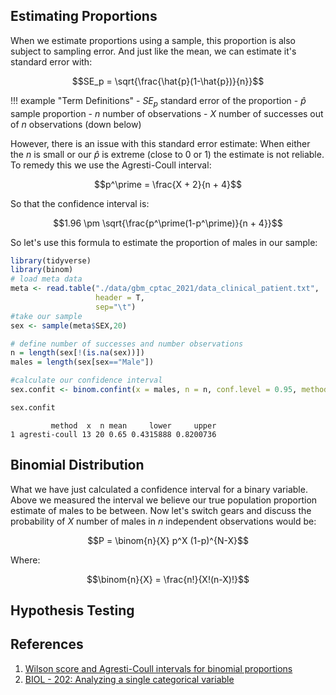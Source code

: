 ## Estimating Proportions

When we estimate proportions using a sample, this proportion is also subject to sampling error. And just like the mean, we can estimate it's standard error with:

$$SE_p = \sqrt{\frac{\hat{p}(1-\hat{p})}{n}}$$

!!! example "Term Definitions"
    - $SE_p$ standard error of the proportion
    - $\hat{p}$ sample proportion
    - $n$ number of observations
    - $X$ number of successes out of $n$ observations (down below)
    
However, there is an issue with this standard error estimate: When either the $n$ is small or our $\hat{p}$ is extreme (close to 0 or 1) the estimate is not reliable. To remedy this we use the Agresti-Coull interval:

$$p^\prime = \frac{X + 2}{n + 4}$$

So that the confidence interval is:

$$1.96 \pm \sqrt{\frac{p^\prime(1-p^\prime)}{n + 4}}$$

So let's use this formula to estimate the proportion of males in our sample:

```R
library(tidyverse)
library(binom)
# load meta data
meta <- read.table("./data/gbm_cptac_2021/data_clinical_patient.txt",
                   header = T,
                   sep="\t")
#take our sample
sex <- sample(meta$SEX,20)

# define number of successes and number observations
n = length(sex[!(is.na(sex))])
males = length(sex[sex=="Male"])

#calculate our confidence interval
sex.confit <- binom.confint(x = males, n = n, conf.level = 0.95, methods = "ac")

sex.confit
```

```
         method  x  n mean     lower     upper
1 agresti-coull 13 20 0.65 0.4315888 0.8200736
```

## Binomial Distribution

What we have just calculated a confidence interval for a binary variable. Above we measured the interval we believe our true population proportion estimate of males to be between. Now let's switch gears and discuss the probability of $X$ number of males in $n$ independent observations would be:

$$P = \binom{n}{X} p^X (1-p)^{N-X}$$

Where:

$$\binom{n}{X} = \frac{n!}{X!(n-X)!}$$


## Hypothesis Testing

## References

1. [Wilson score and Agresti-Coull intervals for binomial proportions](https://statisticaloddsandends.wordpress.com/2019/06/09/wilson-score-and-agresti-coull-intervals-for-binomial-proportions/)
2. [BIOL - 202: Analyzing a single categorical variable](https://ubco-biology.github.io/BIOL202/estproportions.html)
